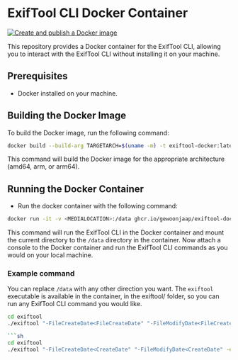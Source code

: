 # ExifTool CLI Docker Container
[![Create and publish a Docker image](https://github.com/GewoonJaap/exiftool-docker/actions/workflows/publish.yml/badge.svg)](https://github.com/GewoonJaap/exiftool-docker/actions/workflows/publish.yml)

This repository provides a Docker container for the ExifTool CLI, allowing you to interact with the ExifTool CLI without installing it on your machine.

## Prerequisites

- Docker installed on your machine.

## Building the Docker Image

To build the Docker image, run the following command:

```sh
docker build --build-arg TARGETARCH=$(uname -m) -t exiftool-docker:latest .
```

This command will build the Docker image for the appropriate architecture (amd64, arm, or arm64).

## Running the Docker Container
- Run the docker container with the following command:
```sh
docker run -it -v <MEDIALOCATION>:/data ghcr.io/gewoonjaap/exiftool-docker:latest
```

This command will run the ExifTool CLI in the Docker container and mount the current directory to the `/data` directory in the container.
Now attach a console to the Docker container and run the ExifTool CLI commands as you would on your local machine.

### Example command
You can replace `/data` with any other direction you want.
The `exiftool` executable is available in the container, in the exiftool/ folder, so you can run any ExifTool CLI command you would like.
```sh
cd exiftool
./exiftool "-FileCreateDate<FileCreateDate" "-FileModifyDate<FileCreateDate" -ext .mp4 -ext .jpg -ext .jpeg -ext .heic -ext .MOV -ext .png /data

```sh
cd exiftool
./exiftool "-FileCreateDate<CreateDate" "-FileModifyDate<CreateDate" -ext .mp4 -ext .jpg -ext .jpeg -ext .heic -ext .MOV -ext .png /data
```